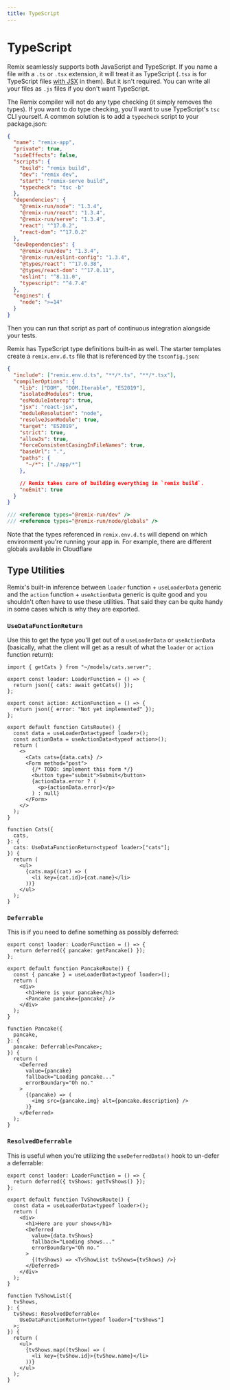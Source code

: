 ```yaml
---
title: TypeScript
---
```


# TypeScript

Remix seamlessly supports both JavaScript and TypeScript. If you name a file with a `.ts` or `.tsx` extension, it will treat it as TypeScript (`.tsx` is for TypeScript files [with JSX][with-jsx] in them). But it isn't required. You can write all your files as `.js` files if you don't want TypeScript.

The Remix compiler will not do any type checking (it simply removes the types). If you want to do type checking, you'll want to use TypeScript's `tsc` CLI yourself. A common solution is to add a `typecheck` script to your package.json:

```json filename=package.json lines=[9]
{
  "name": "remix-app",
  "private": true,
  "sideEffects": false,
  "scripts": {
    "build": "remix build",
    "dev": "remix dev",
    "start": "remix-serve build",
    "typecheck": "tsc -b"
  },
  "dependencies": {
    "@remix-run/node": "1.3.4",
    "@remix-run/react": "1.3.4",
    "@remix-run/serve": "1.3.4",
    "react": "^17.0.2",
    "react-dom": "^17.0.2"
  },
  "devDependencies": {
    "@remix-run/dev": "1.3.4",
    "@remix-run/eslint-config": "1.3.4",
    "@types/react": "^17.0.38",
    "@types/react-dom": "^17.0.11",
    "eslint": "^8.11.0",
    "typescript": "^4.7.4"
  },
  "engines": {
    "node": ">=14"
  }
}
```

Then you can run that script as part of continuous integration alongside your tests.

Remix has TypeScript type definitions built-in as well. The starter templates create a `remix.env.d.ts` file that is referenced by the `tsconfig.json`:

```json filename=tsconfig.json lines=[2]
{
  "include": ["remix.env.d.ts", "**/*.ts", "**/*.tsx"],
  "compilerOptions": {
    "lib": ["DOM", "DOM.Iterable", "ES2019"],
    "isolatedModules": true,
    "esModuleInterop": true,
    "jsx": "react-jsx",
    "moduleResolution": "node",
    "resolveJsonModule": true,
    "target": "ES2019",
    "strict": true,
    "allowJs": true,
    "forceConsistentCasingInFileNames": true,
    "baseUrl": ".",
    "paths": {
      "~/*": ["./app/*"]
    },

    // Remix takes care of building everything in `remix build`.
    "noEmit": true
  }
}
```

```ts filename=remix.env.d.ts
/// <reference types="@remix-run/dev" />
/// <reference types="@remix-run/node/globals" />
```

<docs-info>Note that the types referenced in `remix.env.d.ts` will depend on which environment you're running your app in. For example, there are different globals available in Cloudflare</docs-info>

## Type Utilities

Remix's built-in inference between `loader` function + `useLoaderData` generic and the `action` function + `useActionData` generic is quite good and you shouldn't often have to use these utilities. That said they can be quite handy in some cases which is why they are exported.

### `UseDataFunctionReturn`

Use this to get the type you'll get out of a `useLoaderData` or `useActionData` (basically, what the client will get as a result of what the `loader` or `action` function return):

```tsx lines=[31]
import { getCats } from "~/models/cats.server";

export const loader: LoaderFunction = () => {
  return json({ cats: await getCats() });
};

export const action: ActionFunction = () => {
  return json({ error: "Not yet implemented" });
};

export default function CatsRoute() {
  const data = useLoaderData<typeof loader>();
  const actionData = useActionData<typeof action>();
  return (
    <>
      <Cats cats={data.cats} />
      <Form method="post">
        {/* TODO: implement this form */}
        <button type="submit">Submit</button>
        {actionData.error ? (
          <p>{actionData.error}</p>
        ) : null}
      </Form>
    </>
  );
}

function Cats({
  cats,
}: {
  cats: UseDataFunctionReturn<typeof loader>["cats"];
}) {
  return (
    <ul>
      {cats.map((cat) => (
        <li key={cat.id}>{cat.name}</li>
      ))}
    </ul>
  );
}
```

### `Deferrable`

This is if you need to define something as possibly deferred:

```tsx lines=[18]
export const loader: LoaderFunction = () => {
  return deferred({ pancake: getPancake() });
};

export default function PancakeRoute() {
  const { pancake } = useLoaderData<typeof loader>();
  return (
    <div>
      <h1>Here is your pancake</h1>
      <Pancake pancake={pancake} />
    </div>
  );
}

function Pancake({
  pancake,
}: {
  pancake: Deferrable<Pancake>;
}) {
  return (
    <Deferred
      value={pancake}
      fallback="Loading pancake..."
      errorBoundary="Oh no."
    >
      {(pancake) => (
        <img src={pancake.img} alt={pancake.description} />
      )}
    </Deferred>
  );
}
```

### `ResolvedDeferrable`

This is useful when you're utilizing the `useDeferredData()` hook to un-defer a deferrable:

```tsx lines=[24]
export const loader: LoaderFunction = () => {
  return deferred({ tvShows: getTvShows() });
};

export default function TvShowsRoute() {
  const data = useLoaderData<typeof loader>();
  return (
    <div>
      <h1>Here are your shows</h1>
      <Deferred
        value={data.tvShows}
        fallback="Loading shows..."
        errorBoundary="Oh no."
      >
        {(tvShows) => <TvShowList tvShows={tvShows} />}
      </Deferred>
    </div>
  );
}

function TvShowList({
  tvShows,
}: {
  tvShows: ResolvedDeferrable<
    UseDataFunctionReturn<typeof loader>["tvShows"]
  >;
}) {
  return (
    <ul>
      {tvShows.map((tvShow) => (
        <li key={tvShow.id}>{tvShow.name}</li>
      ))}
    </ul>
  );
}
```

[with-jsx]: https://www.typescriptlang.org/docs/handbook/jsx.html
